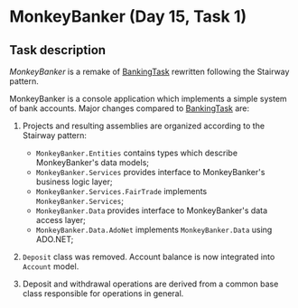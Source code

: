 # MonkeyBanker (Day 15, Task 1)

## Task description

_MonkeyBanker_ is a remake of
[BankingTask](https://github.com/Anton-Sakovich/OpenNetTrainingStage2/tree/master/NET.S.2019.Sakovich.08/BankingTask)
rewritten following the Stairway pattern.

MonkeyBanker is a console application which implements a simple system of bank accounts. Major changes compared to
[BankingTask](https://github.com/Anton-Sakovich/OpenNetTrainingStage2/tree/master/NET.S.2019.Sakovich.08/BankingTask)
are:

1. Projects and resulting assemblies are organized according to the Stairway pattern:
    * `MonkeyBanker.Entities` contains types which describe MonkeyBanker's data models;
    * `MonkeyBanker.Services` provides interface to MonkeyBanker's business logic layer;
    * `MonkeyBanker.Services.FairTrade` implements `MonkeyBanker.Services`;
    * `MonkeyBanker.Data` provides interface to MonkeyBanker's data access layer;
    * `MonkeyBanker.Data.AdoNet` implements `MonkeyBanker.Data` using ADO.NET;
    
2. `Deposit` class was removed. Account balance is now integrated into `Account` model.

3. Deposit and withdrawal operations are derived from a common base class responsible for operations in general.
